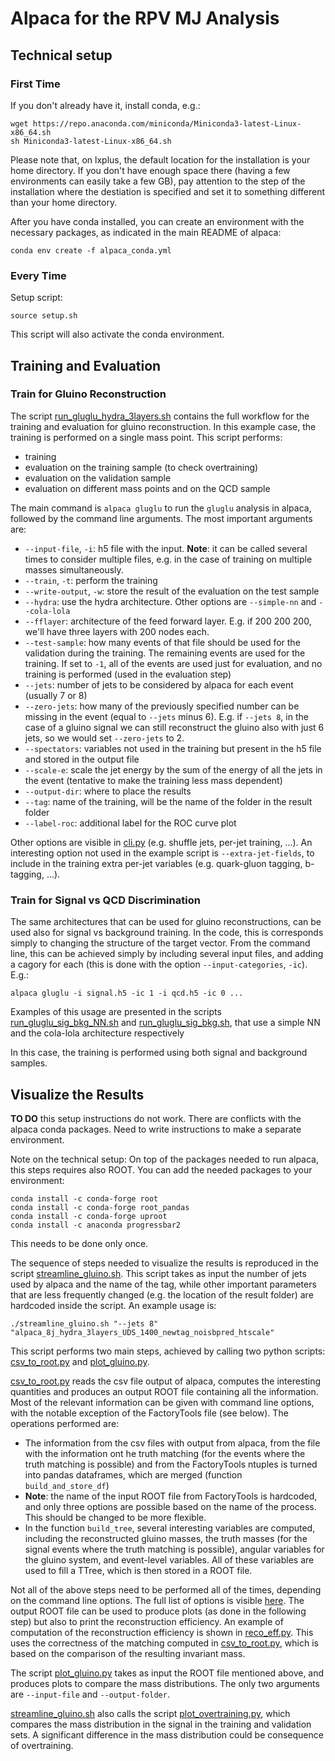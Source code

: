 # Alpaca for the RPV MJ Analysis

## Technical setup

### First Time

If you don't already have it, install conda, e.g.:
```
wget https://repo.anaconda.com/miniconda/Miniconda3-latest-Linux-x86_64.sh
sh Miniconda3-latest-Linux-x86_64.sh
```

Please note that, on lxplus, the default location for the installation is your 
home directory. If you don't have enough space there (having a few environments can 
easily take a few GB), pay attention to the step of the installation where the destiation 
is specified and set it to something different than your home directory. 


After you have conda installed, you can create an environment with the necessary packages, as indicated in the main README of alpaca:
```
conda env create -f alpaca_conda.yml
```

### Every Time

Setup script:
```
source setup.sh
```
This script will also activate the conda environment. 

## Training and Evaluation

### Train for Gluino Reconstruction
 
The script [run_gluglu_hydra_3layers.sh](./scripts/run_gluglu_hydra_3layers.sh) contains the full workflow for the training and
evaluation for gluino reconstruction. In this example case, the training is performed on a single mass point.
This script performs:
* training
* evaluation on the training sample (to check overtraining)
* evaluation on the validation sample
* evaluation on different mass points and on the QCD sample

The main command is `alpaca gluglu` to run the `gluglu` analysis in alpaca, followed by the command line arguments.
The most important arguments are:
* `--input-file`, `-i`: h5 file with the input. **Note**: it can be called several times to consider multiple files, e.g. in the case of training on multiple
masses simultaneously. 
* `--train`, `-t`: perform the training
* `--write-output`, `-w`: store the result of the evaluation on the test sample
* `--hydra`: use the hydra architecture. Other options are `--simple-nn` and `--cola-lola`
* `--fflayer`: architecture of the feed forward layer. E.g. if 200 200 200, we'll have three layers with 200 nodes each. 
* `--test-sample`: how many events of that file should be used for the validation during the training.
The remaining events are used for the training. If set to `-1`, all of the events are used just for evaluation, and no training is performed
(used in the evaluation step)
* `--jets`: number of jets to be considered by alpaca for each event (usually 7 or 8)
* `--zero-jets`: how many of the previously specified number can be missing in the event (equal to `--jets` minus 6). E.g. if `--jets 8`, in the case of a gluino signal we can 
still reconstruct the gluino also with just 6 jets, so we would set `--zero-jets` to 2.
* `--spectators`: variables not used in the training but present in the h5 file and stored in the output file 
* `--scale-e`: scale the jet energy by the sum of the energy of all the jets in the event (tentative to make the training less mass dependent)
* `--output-dir`: where to place the results
* `--tag`: name of the training, will be the name of the folder in the result folder
* `--label-roc`: additional label for the ROC curve plot

Other options are visible in [cli.py](../../cli.py) (e.g. shuffle jets, per-jet training, ...).
An interesting option not used in the example script is `--extra-jet-fields`, to include in the training extra per-jet variables (e.g. quark-gluon tagging, b-tagging, ...).

### Train for Signal vs QCD Discrimination

The same architectures that can be used for gluino reconstructions, can be used also for signal vs background training.
In the code, this is corresponds simply to changing the structure of the target vector. From the command line, this can
be achieved simply by including several input files, and adding a cagory for each (this is done with the option `--input-categories`, `-ic`).
E.g.:
```
alpaca gluglu -i signal.h5 -ic 1 -i qcd.h5 -ic 0 ... 
```
Examples of this usage are presented in the scripts [run_gluglu_sig_bkg_NN.sh](./scripts/run_gluglu_sig_bkg_NN.sh)
and [run_gluglu_sig_bkg.sh](./scripts/run_gluglu_sig_bkg.sh), that use a simple NN and the cola-lola architecture respectively 

In this case, the training is performed using both signal and background samples. 

## Visualize the Results

**TO DO** this setup instructions do not work. There are conflicts with the alpaca conda packages. Need
to write instructions to make a separate environment. 


Note on the technical setup: On top of the packages needed to run alpaca, this steps requires also ROOT.
You can add the needed packages to your environment:
```
conda install -c conda-forge root
conda install -c conda-forge root_pandas
conda install -c conda-forge uproot
conda install -c anaconda progressbar2
```
This needs to be done only once. 

The sequence of steps needed to visualize the results is reproduced in the script [streamline_gluino.sh](./scripts/streamline_gluino.sh).
This script takes as input the number of jets used by alpaca and the name of the tag, while other important parameters that are less frequently changed
(e.g. the location of the result folder) are hardcoded inside the script.
An example usage is:
```
./streamline_gluino.sh "--jets 8" "alpaca_8j_hydra_3layers_UDS_1400_newtag_noisbpred_htscale"
```

This script performs two main steps, achieved by calling two python scripts: [csv_to_root.py](./scripts/csv_to_root.py) and
[plot_gluino.py](./scripts/plot_gluino.py). 


[csv_to_root.py](./scripts/csv_to_root.py) reads the csv file output of alpaca, computes the interesting quantities and
produces an output ROOT file containing all the information.
Most of the relevant information can be given with command line options, with the notable exception of the FactoryTools file (see below). 
The operations performed are:

* The information from the csv files with output from alpaca, from the file with the information ont he truth matching (for the events
where the truth matching is possible) and from the FactoryTools ntuples is turned into pandas dataframes, which are merged (function `build_and_store_df`)
* **Note**: the name of the input ROOT file from FactoryTools is hardcoded, and only three options
are possible based on the name of the process. This should be changed to be more flexible. 
* In the function `build_tree`, several interesting variables are computed, including the reconstructed gluino masses, the truth masses (for the signal
events where the truth matching is possible), angular variables for the gluino system, and event-level variables. All of these variables are used to fill
a TTree, which is then stored in a ROOT file. 

Not all of the above steps need to be performed all of the times, depending on the command line options.
The full list of options is visible [here](https://gitlab.cern.ch/atlas-phys-susy-wg/RPVLL/rpvmultijet/alpaca/-/blob/master/alpaca/analyses/gluglu/scripts/csv_to_root.py#L14-30). 
The output ROOT file can be used to produce plots (as done in the following step) but also to print the reconstruction efficiency.
An example of computation of the reconstruction efficiency is shown in [reco_eff.py](./scripts/reco_eff.py). This uses the correctness of the
matching computed in [csv_to_root.py](./scripts/csv_to_root.py), which is based on the comparison of the resulting invariant mass. 

The script [plot_gluino.py](./scripts/plot_gluino.py) takes as input the ROOT file mentioned above, and
produces plots to compare the mass distributions. The only two arguments are `--input-file` and `--output-folder`. 

[streamline_gluino.sh](./scripts/streamline_gluino.sh) also calls the script [plot_overtraining.py](./scripts/plot_overtraining.py), which
compares the mass distribution in the signal in the training and validation sets. A significant difference in the mass distribution could
be consequence of overtraining. 



